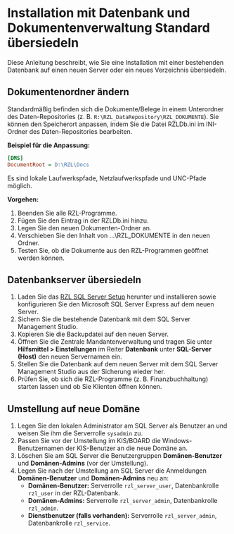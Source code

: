 # Installation mit Datenbank und Dokumentenverwaltung Standard übersiedeln

Diese Anleitung beschreibt, wie Sie eine Installation mit einer bestehenden Datenbank auf einen neuen Server oder ein neues Verzeichnis übersiedeln.

## Dokumentenordner ändern

Standardmäßig befinden sich die Dokumente/Belege in einem Unterordner des Daten-Repositories (z. B. `R:\RZL_DataRepository\RZL_DOKUMENTE`). Sie können den Speicherort anpassen, indem Sie die Datei RZLDb.ini im INI-Ordner des Daten-Repositories bearbeiten.

**Beispiel für die Anpassung:**
```ini
[DMS]
DocumentRoot = D:\RZL\Docs
```
Es sind lokale Laufwerkspfade, Netzlaufwerkspfade und UNC-Pfade möglich.   

**Vorgehen:**   
1. Beenden Sie alle RZL-Programme.   
2. Fügen Sie den Eintrag in der RZLDb.ini hinzu.   
3. Legen Sie den neuen Dokumenten-Ordner an.    
4. Verschieben Sie den Inhalt von ...\RZL_DOKUMENTE in den neuen Ordner.   
5. Testen Sie, ob die Dokumente aus den RZL-Programmen geöffnet werden können.   

## Datenbankserver übersiedeln

1. Laden Sie das [RZL SQL Server Setup](https://rzl.blob.core.windows.net/setups/RZL%20SQL%20Server%20Setup.exe) herunter und installieren sowie konfigurieren Sie den Microsoft SQL Server Express auf dem neuen Server.
2. Sichern Sie die bestehende Datenbank mit dem SQL Server Management Studio.
3. Kopieren Sie die Backupdatei auf den neuen Server.
4. Öffnen Sie die Zentrale Mandantenverwaltung und tragen Sie unter **Hilfsmittel > Einstellungen** im Reiter **Datenbank** unter **SQL-Server (Host)** den neuen Servernamen ein.
5. Stellen Sie die Datenbank auf dem neuen Server mit dem SQL Server Management Studio aus der Sicherung wieder her.
6. Prüfen Sie, ob sich die RZL-Programme (z. B. Finanzbuchhaltung) starten lassen und ob Sie Klienten öffnen können.

## Umstellung auf neue Domäne

1. Legen Sie den lokalen Administrator am SQL Server als Benutzer an und weisen Sie ihm die Serverrolle `sysadmin` zu.
2. Passen Sie vor der Umstellung im KIS/BOARD die Windows-Benutzernamen der KIS-Benutzer an die neue Domäne an.
3. Löschen Sie am SQL Server die Benutzergruppen **Domänen-Benutzer** und **Domänen-Admins** (vor der Umstellung).
4. Legen Sie nach der Umstellung am SQL Server die Anmeldungen **Domänen-Benutzer** und **Domänen-Admins** neu an:
    - **Domänen-Benutzer:** Serverrolle `rzl_server_user`, Datenbankrolle `rzl_user` in der RZL-Datenbank.
    - **Domänen-Admins:** Serverrolle `rzl_server_admin`, Datenbankrolle `rzl_admin`.
    - **Dienstbenutzer (falls vorhanden):** Serverrolle `rzl_server_admin`, Datenbankrolle `rzl_service`.